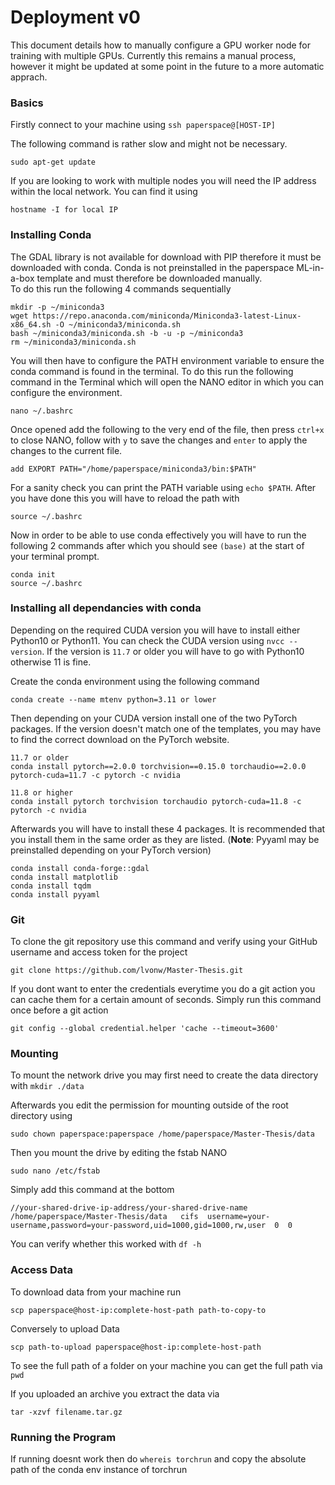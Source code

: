 # Deployment v0

This document details how to manually configure a GPU worker node for training
with multiple GPUs. Currently this remains a manual process, however it might 
be updated at some point in the future to a more automatic apprach.

### Basics

Firstly connect to your machine using `ssh paperspace@[HOST-IP]`

The following command is rather slow and might not be necessary.

```
sudo apt-get update
```

If you are looking to work with multiple nodes you will need the IP address 
within the local network. You can find it using 

```
hostname -I for local IP
```

### Installing Conda 

The GDAL library is not available for download with PIP therefore it must be 
downloaded with conda. Conda is not preinstalled in the paperspace ML-in-a-box 
template and must therefore be downloaded manually. \
To do this run the following 4 commands sequentially

```
mkdir -p ~/miniconda3
wget https://repo.anaconda.com/miniconda/Miniconda3-latest-Linux-x86_64.sh -O ~/miniconda3/miniconda.sh
bash ~/miniconda3/miniconda.sh -b -u -p ~/miniconda3
rm ~/miniconda3/miniconda.sh
```

You will then have to configure the PATH environment variable to ensure the 
conda command is found in the terminal. To do this run the following command
in the Terminal which will open the NANO editor in which you can configure the
environment.

```
nano ~/.bashrc
```

Once opened add the following to the very end of the file, then press `ctrl+x` 
to close NANO, follow with `y` to save the changes and `enter` to apply the
changes to the current file.

```
add EXPORT PATH="/home/paperspace/miniconda3/bin:$PATH"
```
 
For a sanity check you can print the PATH variable using `echo $PATH`. After 
you have done this you will have to reload the path with

```
source ~/.bashrc
```

Now in order to be able to use conda effectively you will have to run the 
following 2 commands after which you should see `(base)` at the start of your
terminal prompt.

```
conda init
source ~/.bashrc
```

### Installing all dependancies with conda

Depending on the required CUDA version you will have to install either Python10
or Python11. You can check the CUDA version using `nvcc --version`. If the 
version is `11.7` or older you will have to go with Python10 otherwise 11 is 
fine. 

Create the conda environment using the following command

```
conda create --name mtenv python=3.11 or lower
```

Then depending on your CUDA version install one of the two PyTorch packages.
If the version doesn't match one of the templates, you may have to find the 
correct download on the PyTorch website.

```
11.7 or older
conda install pytorch==2.0.0 torchvision==0.15.0 torchaudio==2.0.0 pytorch-cuda=11.7 -c pytorch -c nvidia

11.8 or higher 
conda install pytorch torchvision torchaudio pytorch-cuda=11.8 -c pytorch -c nvidia
```

Afterwards you will have to install these 4 packages. It is recommended that 
you install them in the same order as they are listed. (__Note__: Pyyaml may
be preinstalled depending on your PyTorch version)

```
conda install conda-forge::gdal
conda install matplotlib
conda install tqdm
conda install pyyaml
```

### Git

To clone the git repository use this command and verify using your GitHub
username and access token for the project

```
git clone https://github.com/lvonw/Master-Thesis.git
```

If you dont want to enter the credentials everytime you do a git action you can
cache them for a certain amount of seconds. Simply run this command once before
a git action

```
git config --global credential.helper 'cache --timeout=3600'
```

### Mounting

To mount the network drive you may first need to create the data directory with
`mkdir ./data`

Afterwards you edit the permission for mounting outside of the root directory
using 

```
sudo chown paperspace:paperspace /home/paperspace/Master-Thesis/data
```

Then you mount the drive by editing the fstab NANO

```
sudo nano /etc/fstab
```

Simply add this command at the bottom
```
//your-shared-drive-ip-address/your-shared-drive-name /home/paperspace/Master-Thesis/data   cifs  username=your-username,password=your-password,uid=1000,gid=1000,rw,user  0  0
```

You can verify whether this worked with  `df -h`

### Access Data

To download data from your machine run 

```
scp paperspace@host-ip:complete-host-path path-to-copy-to
```

Conversely to upload Data

```
scp path-to-upload paperspace@host-ip:complete-host-path 
```

To see the full path of a folder on your machine you can get the full path via 
`pwd`

If you uploaded an archive you extract the data via

```
tar -xzvf filename.tar.gz
```

### Running the Program

If running doesnt work then do `whereis torchrun` and copy the absolute path of 
the conda env instance of torchrun
